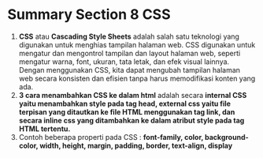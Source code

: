 # Summary Section 8 CSS

1. **CSS** atau __Cascading Style Sheets__ adalah salah satu teknologi yang digunakan untuk menghias tampilan halaman web. CSS digunakan untuk mengatur dan mengontrol tampilan dan layout halaman web, seperti mengatur warna, font, ukuran, tata letak, dan efek visual lainnya. Dengan menggunakan CSS,  kita dapat mengubah tampilan halaman web secara konsisten dan efisien tanpa harus memodifikasi konten yang ada.
2. **3 cara menambahkan CSS ke dalam html** adalah secara **__internal CSS yaitu menambahkan style pada tag head, external css yaitu file terpisan yang  ditautkan ke file HTML menggunakan tag link, dan secara inline css yang ditambahkan ke dalam atribut style pada tag HTML tertentu.__**
3. Contoh beberapa properti pada CSS : __font-family, color, background-color, width, height, margin, 
 padding, border, text-align, display__